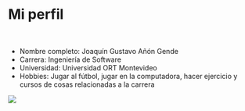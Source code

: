 # Mi perfil

<br>

* Nombre completo:  Joaquín Gustavo Añón Gende
* Carrera:  Ingeniería de Software
* Universidad:  Universidad ORT Montevideo
* Hobbies:  Jugar al fútbol, jugar en la computadora, hacer ejercicio y cursos de cosas relacionadas a la carrera 

![](https://i.imgur.com/VNGmDe6.jpg)